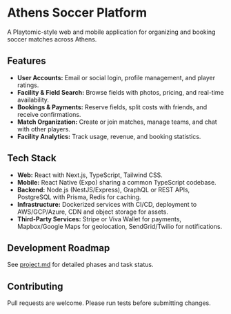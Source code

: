 # Athens Soccer Platform

A Playtomic-style web and mobile application for organizing and booking soccer matches across Athens.

## Features
- **User Accounts:** Email or social login, profile management, and player ratings.
- **Facility & Field Search:** Browse fields with photos, pricing, and real-time availability.
- **Bookings & Payments:** Reserve fields, split costs with friends, and receive confirmations.
- **Match Organization:** Create or join matches, manage teams, and chat with other players.
- **Facility Analytics:** Track usage, revenue, and booking statistics.

## Tech Stack
- **Web:** React with Next.js, TypeScript, Tailwind CSS.
- **Mobile:** React Native (Expo) sharing a common TypeScript codebase.
- **Backend:** Node.js (NestJS/Express), GraphQL or REST APIs, PostgreSQL with Prisma, Redis for caching.
- **Infrastructure:** Dockerized services with CI/CD, deployment to AWS/GCP/Azure, CDN and object storage for assets.
- **Third‑Party Services:** Stripe or Viva Wallet for payments, Mapbox/Google Maps for geolocation, SendGrid/Twilio for notifications.

## Development Roadmap
See [project.md](project.md) for detailed phases and task status.

## Contributing
Pull requests are welcome. Please run tests before submitting changes.

